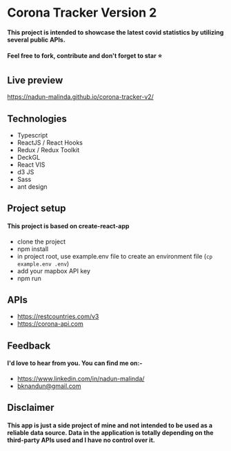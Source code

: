 # Corona Tracker Version 2

#### This project is intended to showcase the latest covid statistics by utilizing several public APIs.

#### Feel free to fork, contribute and don't forget to star ⭐

## Live preview

https://nadun-malinda.github.io/corona-tracker-v2/

## Technologies

-   Typescript
-   ReactJS / React Hooks
-   Redux / Redux Toolkit
-   DeckGL
-   React VIS
-   d3 JS
-   Sass
-   ant design

## Project setup

#### This project is based on create-react-app

-   clone the project
-   npm install
-   in project root, use example.env file to create an environment file (`cp example.env .env`)
-   add your mapbox API key
-   npm run

## APIs

-   https://restcountries.com/v3
-   https://corona-api.com

## Feedback

#### I'd love to hear from you. You can find me on:-

-   https://www.linkedin.com/in/nadun-malinda/
-   bknandun@gmail.com

## Disclaimer

#### This app is just a side project of mine and not intended to be used as a reliable data source. Data in the application is totally depending on the third-party APIs used and I have no control over it.
